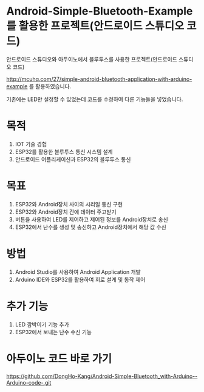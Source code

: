 # Android-Simple-Bluetooth-Example를 활용한 프로젝트(안드로이드 스튜디오 코드)
안드로이드 스튜디오와 아두이노에서 블루투스를 사용한 프로젝트(안드로이드 스튜디오 코드)

http://mcuhq.com/27/simple-android-bluetooth-application-with-arduino-example 를 활용하였습니다.

기존에는 LED만 설정할 수 있었는데 코드를 수정하여 다른 기능들을 넣었습니다.

# 목적
1. IOT 기술 경험
2. ESP32를 활용한 블루투스 통신 시스템 설계
3. 안드로이드 어플리케이션과 ESP32의 블루투스 통신 

# 목표
1. ESP32와 Android장치 사이의 시리얼 통신 구현
2. ESP32와 Android장치 간에 데이터 주고받기
3. 버튼을 사용하여 LED를 제어하고 제어된 정보를 Android장치로 송신
4. ESP32에서 난수를 생성 및 송신하고 Android장치에서 해당 값 수신

# 방법
1. Android Studio를 사용하여 Android Application 개발
2. Arduino IDE와 ESP32를 활용하여 회로 설계 및 동작 제어


# 추가 기능
1. LED 깜박이기 기능 추가
2. ESP32에서 보내는 난수 수신 기능

# 아두이노 코드 바로 가기
https://github.com/DongHo-Kang/Android-Simple-Bluetooth_with-Arduino--Arduino-code-.git
